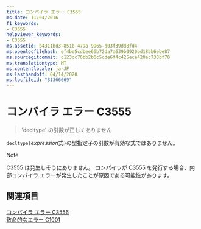 ```yaml
---
title: コンパイラ エラー C3555
ms.date: 11/04/2016
f1_keywords:
- C3555
helpviewer_keywords:
- C3555
ms.assetid: b4311bd3-851b-479a-9965-d03f39dd8fd4
ms.openlocfilehash: ef4be5cdbee66b72da7a639b0920bd18bb6ebe87
ms.sourcegitcommit: c123cc76bb2b6c5cde6f4c425ece420ac733bf70
ms.translationtype: MT
ms.contentlocale: ja-JP
ms.lasthandoff: 04/14/2020
ms.locfileid: "81366669"
---
```

# <a name="compiler-error-c3555"></a>コンパイラ エラー C3555

> 'decltype' の引数が正しくありません

`decltype(`*expression*式`)`の型指定子の引数が有効な式ではありません。

> [!NOTE]
> C3555 は発生しそうにありません。 コンパイラが C3555 を発行する場合、内部コンパイラ エラーが発生したことが原因である可能性があります。

## <a name="see-also"></a>関連項目

[コンパイラ エラー C3556](../../error-messages/compiler-errors-2/compiler-error-c3556.md)<br/>
[致命的なエラー C1001](../../error-messages/compiler-errors-1/fatal-error-c1001.md)

